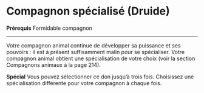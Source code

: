 # Compagnon spécialisé (Druide)

<p><strong>Prérequis</strong> Formidable compagnon</p>
<hr>
<p>Votre compagnon animal continue de développer sa puissance et ses pouvoirs : il est à présent suffisamment malin pour se spécialiser. Votre compagnon animal obtient une spécialisation de votre choix (voir la section Compagnons animaux à la page 214).</p>
<p><strong>Spécial</strong> Vous pouvez sélectionner ce don jusqu’à trois fois. Choisissez une spécialisation différente pour votre compagnon à chaque fois.</p>
